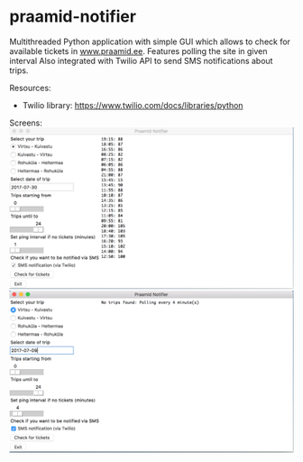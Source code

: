 # praamid-notifier

Multithreaded Python application with simple GUI which allows to check for 
available tickets in www.praamid.ee. Features polling the site in given interval Also integrated with Twilio API to send SMS notifications about trips.

Resources:
* Twilio library: https://www.twilio.com/docs/libraries/python

Screens:
![Alt text](/screens/first.png)
![Alt text](/screens/second.png)
 
